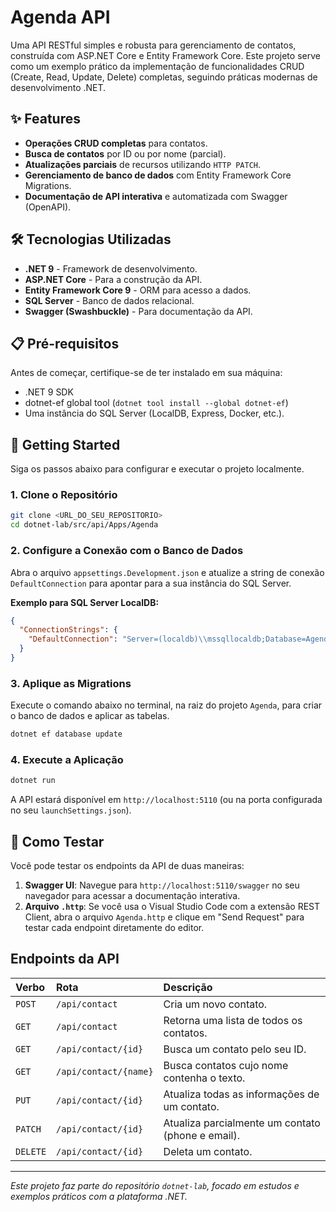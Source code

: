 # Agenda API

Uma API RESTful simples e robusta para gerenciamento de contatos, construída com ASP.NET Core e Entity Framework Core. Este projeto serve como um exemplo prático da implementação de funcionalidades CRUD (Create, Read, Update, Delete) completas, seguindo práticas modernas de desenvolvimento .NET.

## ✨ Features

- **Operações CRUD completas** para contatos.
- **Busca de contatos** por ID ou por nome (parcial).
- **Atualizações parciais** de recursos utilizando `HTTP PATCH`.
- **Gerenciamento de banco de dados** com Entity Framework Core Migrations.
- **Documentação de API interativa** e automatizada com Swagger (OpenAPI).

## 🛠️ Tecnologias Utilizadas

- **.NET 9** - Framework de desenvolvimento.
- **ASP.NET Core** - Para a construção da API.
- **Entity Framework Core 9** - ORM para acesso a dados.
- **SQL Server** - Banco de dados relacional.
- **Swagger (Swashbuckle)** - Para documentação da API.

## 📋 Pré-requisitos

Antes de começar, certifique-se de ter instalado em sua máquina:

- .NET 9 SDK
- dotnet-ef global tool (`dotnet tool install --global dotnet-ef`)
- Uma instância do SQL Server (LocalDB, Express, Docker, etc.).

## 🚀 Getting Started

Siga os passos abaixo para configurar e executar o projeto localmente.

### 1. Clone o Repositório

```bash
git clone <URL_DO_SEU_REPOSITORIO>
cd dotnet-lab/src/api/Apps/Agenda
```

### 2. Configure a Conexão com o Banco de Dados

Abra o arquivo `appsettings.Development.json` e atualize a string de conexão `DefaultConnection` para apontar para a sua instância do SQL Server.

**Exemplo para SQL Server LocalDB:**

```json
{
  "ConnectionStrings": {
    "DefaultConnection": "Server=(localdb)\\mssqllocaldb;Database=AgendaDB;Trusted_Connection=True;"
  }
}
```

### 3. Aplique as Migrations

Execute o comando abaixo no terminal, na raiz do projeto `Agenda`, para criar o banco de dados e aplicar as tabelas.

```bash
dotnet ef database update
```

### 4. Execute a Aplicação

```bash
dotnet run
```

A API estará disponível em `http://localhost:5110` (ou na porta configurada no seu `launchSettings.json`).

## 🧪 Como Testar

Você pode testar os endpoints da API de duas maneiras:

1. **Swagger UI**: Navegue para `http://localhost:5110/swagger` no seu navegador para acessar a documentação interativa.
2. **Arquivo `.http`**: Se você usa o Visual Studio Code com a extensão REST Client, abra o arquivo `Agenda.http` e clique em "Send Request" para testar cada endpoint diretamente do editor.

## Endpoints da API

| Verbo  | Rota                  | Descrição                               |
| :----- | :-------------------- | :-------------------------------------- |
| `POST` | `/api/contact`        | Cria um novo contato.                   |
| `GET`  | `/api/contact`        | Retorna uma lista de todos os contatos. |
| `GET`  | `/api/contact/{id}`   | Busca um contato pelo seu ID.           |
| `GET`  | `/api/contact/{name}` | Busca contatos cujo nome contenha o texto. |
| `PUT`  | `/api/contact/{id}`   | Atualiza todas as informações de um contato. |
| `PATCH`| `/api/contact/{id}`   | Atualiza parcialmente um contato (phone e email). |
| `DELETE`| `/api/contact/{id}`  | Deleta um contato.                      |

---

*Este projeto faz parte do repositório `dotnet-lab`, focado em estudos e exemplos práticos com a plataforma .NET.*
